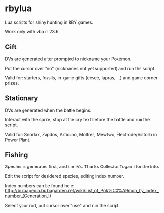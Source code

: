 # rbylua
Lua scripts for shiny hunting in RBY games.

Work only with vba rr 23.6.


## Gift ##
DVs are generated after prompted to nickname your Pokémon.

Put the cursor over "no" (nicknames not yet supported) and run the script

Valid for: starters, fossils, in-game gifts (eevee, lapras, ...) and game corner prizes.

## Stationary ##
DVs are generated when the battle begins.

Interact with the sprite, stop at the cry text before the battle and run the script.

Valid for: Snorlax, Zapdos, Articuno, Moltres, Mewtwo, Electrode/Voltorb in Power Plant.

## Fishing ##

Species is generated first, and the IVs. Thanks Collector Togami for the info.

Edit the script for desidered species, editing index number.

Index numbers can be found here: http://bulbapedia.bulbagarden.net/wiki/List_of_Pok%C3%A9mon_by_index_number_(Generation_I)

Select your rod, put cursor over "use" and run the script. 
